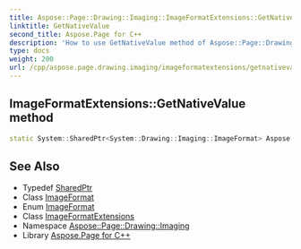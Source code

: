 ```yaml
---
title: Aspose::Page::Drawing::Imaging::ImageFormatExtensions::GetNativeValue method
linktitle: GetNativeValue
second_title: Aspose.Page for C++
description: 'How to use GetNativeValue method of Aspose::Page::Drawing::Imaging::ImageFormatExtensions class in C++.'
type: docs
weight: 200
url: /cpp/aspose.page.drawing.imaging/imageformatextensions/getnativevalue/
---
```

## ImageFormatExtensions::GetNativeValue method




```cpp
static System::SharedPtr<System::Drawing::Imaging::ImageFormat> Aspose::Page::Drawing::Imaging::ImageFormatExtensions::GetNativeValue(ImageFormat imageFormat)
```

## See Also

* Typedef [SharedPtr](../../../system/sharedptr/)
* Class [ImageFormat](../../../system.drawing.imaging/imageformat/)
* Enum [ImageFormat](../../imageformat/)
* Class [ImageFormatExtensions](../)
* Namespace [Aspose::Page::Drawing::Imaging](../../)
* Library [Aspose.Page for C++](../../../)
